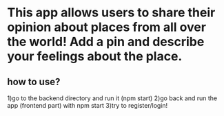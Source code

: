 # This app allows users to share their opinion about places from all over the world! Add a pin and describe your feelings about the place.

## how to use?
1)go to the backend directory and run it (npm start)
2)go back and run the app (frontend part) with npm start
3)try to register/login!
